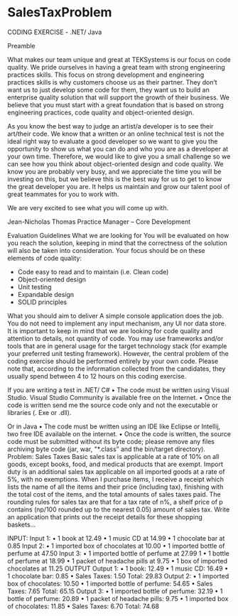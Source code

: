 # SalesTaxProblem


 CODING EXERCISE - .NET/ Java

Preamble 

What makes our team unique and great at TEKSystems is our focus on code quality. We pride ourselves in having a great team with strong engineering practices skills. This focus on strong development and engineering practices skills is why customers choose us as their partner. They don’t want us to just develop some code for them, they want us to build an enterprise quality solution that will support the growth of their business. We believe that you must start with a great foundation that is based on strong engineering practices, code quality and object-oriented design.

As you know the best way to judge an artist/a developer is to see their art/their code. We know that a written or an online technical test is not the ideal right way to evaluate a good developer so we want to give you the opportunity to show us what you can do and who you are as a developer at your own time. Therefore, we would like to give you a small challenge so we can see how you think about object-oriented design and code quality. We know you are probably very busy, and we appreciate the time you will be investing on this, but we believe this is the best way for us to get to know the great developer you are. It helps us maintain and grow our talent pool of great teammates for you to work with.

We are very excited to see what you will come up with.

Jean-Nicholas Thomas
Practice Manager – Core Development

Evaluation Guidelines 
What we are looking for 
You will be evaluated on how you reach the solution, keeping in mind that the correctness of the solution will also be taken into consideration. 
Your focus should be on these elements of code quality: 
- Code easy to read and to maintain (i.e. Clean code) 
- Object-oriented design 
- Unit testing 
- Expandable design
- SOLID principles

What you should aim to deliver 
A simple console application does the job. You do not need to implement any input mechanism, any UI nor data store. It is important to keep in mind that we are looking for code quality and attention to details, not quantity of code. 
You may use frameworks and/or tools that are in general usage for the target technology stack (for example your preferred unit testing framework). 
However, the central problem of the coding exercise should be performed entirely by your own code. 
Please note that, according to the information collected from the candidates, they usually spend between 4 to 12 hours on this coding exercise. 

If you are writing a test in .NET/ C# 
• The code must be written using Visual Studio. Visual Studio Community is available free on the Internet. 
• Once the code is written send me the source code only and not the executable or libraries (. Exe or .dll). 

Or in Java 
• The code must be written using an IDE like Eclipse or Intellij, two free IDE available on the internet. 
• Once the code is written, the source code must be submitted without its byte code; please remove any files archiving byte code (jar, war, "*.class” and the bin/target directory). 
Problem: Sales Taxes 
Basic sales tax is applicable at a rate of 10% on all goods, except books, food, and medical products that are exempt. Import duty is an additional sales tax applicable on all imported goods at a rate of 5%, with no exemptions. 
When I purchase items, I receive a receipt which lists the name of all the items and their price (including tax), finishing with the total cost of the items, and the total amounts of sales taxes paid. The rounding rules for sales tax are that for a tax rate of n%, a shelf price of p contains (np/100 rounded up to the nearest 0.05) amount of sales tax. 
Write an application that prints out the receipt details for these shopping baskets... 

INPUT: 
Input 1: 
•	1 book at 12.49 
•	1 music CD at 14.99 
•	1 chocolate bar at 0.85 
Input 2: 
•	1 imported box of chocolates at 10.00 
•	1 imported bottle of perfume at 47.50 
Input 3: 
•	1 imported bottle of perfume at 27.99 1
•	1 bottle of perfume at 18.99 
•	1 packet of headache pills at 9.75 
•	1 box of imported chocolates at 11.25 
OUTPUT 
Output 1: 
•	1 book: 12.49 
•	1 music CD: 16.49 
•	1 chocolate bar: 0.85 
•	Sales Taxes: 1.50 Total: 29.83
Output 2: 
•	1 imported box of chocolates: 10.50 
•	1 imported bottle of perfume: 54.65 
•	Sales Taxes: 7.65 Total: 65.15
Output 3: 
•	1 imported bottle of perfume: 32.19 
•	1 bottle of perfume: 20.89 
•	1 packet of headache pills: 9.75 
•	1 imported box of chocolates: 11.85 
•	Sales Taxes: 6.70 Total: 74.68
